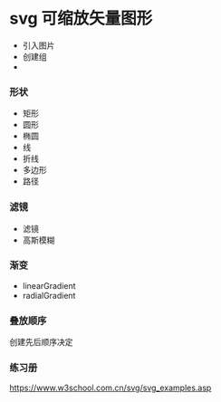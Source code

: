 # svg 可缩放矢量图形

- 引入图片
- 创建组
- 




### 形状

- 矩形 <rect>
- 圆形 <circle>
- 椭圆 <ellipse>
- 线 <line>
- 折线 <polyline>
- 多边形 <polygon>
- 路径 <path>

### 滤镜

- 滤镜
- 高斯模糊

### 渐变


- linearGradient
- radialGradient



### 叠放顺序

创建先后顺序决定


### 练习册

https://www.w3school.com.cn/svg/svg_examples.asp